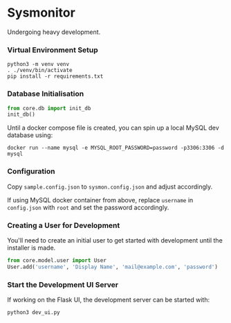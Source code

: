 # Sysmonitor

Undergoing heavy development.

### Virtual Environment Setup
```
python3 -m venv venv
. ./venv/bin/activate
pip install -r requirements.txt
```

### Database Initialisation
```python
from core.db import init_db
init_db()
```

Until a docker compose file is created, you can spin up a local MySQL dev database using:
```
docker run --name mysql -e MYSQL_ROOT_PASSWORD=password -p3306:3306 -d mysql
```

### Configuration
Copy `sample.config.json` to `sysmon.config.json` and adjust accordingly.

If using MySQL docker container from above, replace `username` in `config.json` with `root` and set the password accordingly.

### Creating a User for Development
You'll need to create an initial user to get started with development until the installer is made.

```python
from core.model.user import User
User.add('username', 'Display Name', 'mail@example.com', 'password')
```

### Start the Development UI Server
If working on the Flask UI, the development server can be started with:
```
python3 dev_ui.py
```
